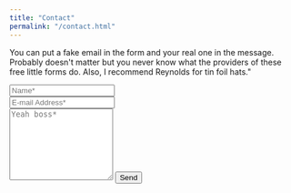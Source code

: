 ```yaml
---
title: "Contact"
permalink: "/contact.html"
---
```


<form action="https://formspree.io/f/mbjeqzky" method="POST">    
<p class="mb-4">You can put a fake email in the form and your real one in the message. Probably doesn't matter but you never know what the providers of these free little forms do. Also, I recommend Reynolds for tin foil hats."</p>
<div class="form-group row">
<div class="col-md-6">
<input class="form-control" type="text" name="name" placeholder="Name*" required>
</div>
<div class="col-md-6">
<input class="form-control" type="email" name="_replyto" placeholder="E-mail Address*" required>
</div>
</div>
<textarea rows="8" class="form-control mb-3" name="message" placeholder="Yeah boss*" required></textarea>    
<input class="btn btn-success" type="submit" value="Send">
</form>

